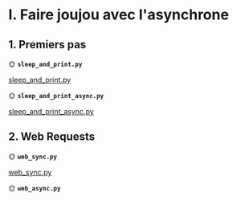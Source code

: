 
# I. Faire joujou avec l'asynchrone

## 1. Premiers pas

🌞 **`sleep_and_print.py`**

[sleep_and_print.py](python/sleep_and_print.py)

🌞 **`sleep_and_print_async.py`**

[sleep_and_print_async.py](python/sleep_and_print_async.py)

## 2. Web Requests

🌞 **`web_sync.py`**

[web_sync.py](python/web_sync.py)

🌞 **`web_async.py`**
